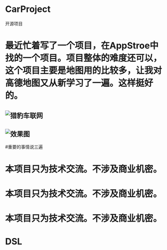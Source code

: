 # CarProject
开源项目

# 最近忙着写了一个项目，在AppStroe中找的一个项目。项目整体的难度还可以，这个项目主要是地图用的比较多，让我对高德地图又从新学习了一遍。这样挺好的。

## ![猎豹车联网](https://itunes.apple.com/cn/app/%E7%8C%8E%E8%B1%B9-chettah/id1179204049?mt=8)
## ![效果图](https://github.com/dslcoding/CarProject/blob/master/SaveVideop1.gif)

#重要的事情说三遍

# 本项目只为技术交流。不涉及商业机密。
# 本项目只为技术交流。不涉及商业机密。
# 本项目只为技术交流。不涉及商业机密。
# DSL
